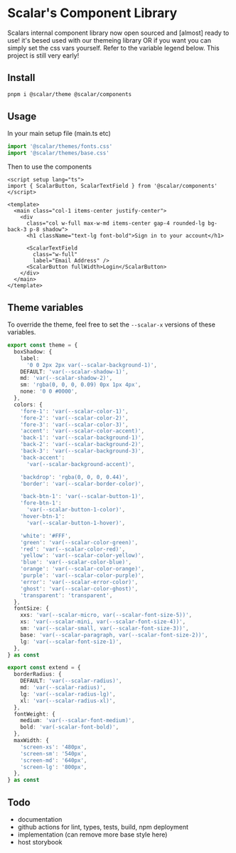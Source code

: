 # Scalar's Component Library

Scalars internal component library now open sourced and [almost] ready to use! it's besed used with our themeing library OR if you want you can simply set the css vars yourself. Refer to the variable legend below. This project is still very early!

## Install

```bash
pnpm i @scalar/theme @scalar/components
```

## Usage

In your main setup file (main.ts etc)

```ts
import '@scalar/themes/fonts.css'
import '@scalar/themes/base.css'
```

Then to use the components

```vue
<script setup lang="ts">
import { ScalarButton, ScalarTextField } from '@scalar/components'
</script>

<template>
  <main class="col-1 items-center justify-center">
    <div
      class="col w-full max-w-md items-center gap-4 rounded-lg bg-back-3 p-8 shadow">
      <h1 className="text-lg font-bold">Sign in to your account</h1>

      <ScalarTextField
        class="w-full"
        label="Email Address" />
      <ScalarButton fullWidth>Login</ScalarButton>
    </div>
  </main>
</template>
```

## Theme variables

To override the theme, feel free to set the `--scalar-x` versions of these variables.

```ts
export const theme = {
  boxShadow: {
    label:
      '0 0 2px 2px var(--scalar-background-1)',
    DEFAULT: 'var(--scalar-shadow-1)',
    md: 'var(--scalar-shadow-2)',
    sm: 'rgba(0, 0, 0, 0.09) 0px 1px 4px',
    none: '0 0 #0000',
  },
  colors: {
    'fore-1': 'var(--scalar-color-1)',
    'fore-2': 'var(--scalar-color-2)',
    'fore-3': 'var(--scalar-color-3)',
    'accent': 'var(--scalar-color-accent)',
    'back-1': 'var(--scalar-background-1)',
    'back-2': 'var(--scalar-background-2)',
    'back-3': 'var(--scalar-background-3)',
    'back-accent':
      'var(--scalar-background-accent)',

    'backdrop': 'rgba(0, 0, 0, 0.44)',
    'border': 'var(--scalar-border-color)',

    'back-btn-1': 'var(--scalar-button-1)',
    'fore-btn-1':
      'var(--scalar-button-1-color)',
    'hover-btn-1':
      'var(--scalar-button-1-hover)',

    'white': '#FFF',
    'green': 'var(--scalar-color-green)',
    'red': 'var(--scalar-color-red)',
    'yellow': 'var(--scalar-color-yellow)',
    'blue': 'var(--scalar-color-blue)',
    'orange': 'var(--scalar-color-orange)',
    'purple': 'var(--scalar-color-purple)',
    'error': 'var(--scalar-error-color)',
    'ghost': 'var(--scalar-color-ghost)',
    'transparent': 'transparent',
  },
  fontSize: {
    xxs: 'var(--scalar-micro, var(--scalar-font-size-5))',
    xs: 'var(--scalar-mini, var(--scalar-font-size-4))',
    sm: 'var(--scalar-small, var(--scalar-font-size-3))',
    base: 'var(--scalar-paragraph, var(--scalar-font-size-2))',
    lg: 'var(--scalar-font-size-1)',
  },
} as const

export const extend = {
  borderRadius: {
    DEFAULT: 'var(--scalar-radius)',
    md: 'var(--scalar-radius)',
    lg: 'var(--scalar-radius-lg)',
    xl: 'var(--scalar-radius-xl)',
  },
  fontWeight: {
    medium: 'var(--scalar-font-medium)',
    bold: 'var(-scalar-font-bold)',
  },
  maxWidth: {
    'screen-xs': '480px',
    'screen-sm': '540px',
    'screen-md': '640px',
    'screen-lg': '800px',
  },
} as const
```

## Todo

- documentation
- github actions for lint, types, tests, build, npm deployment
- implementation (can remove more base style here)
- host storybook
